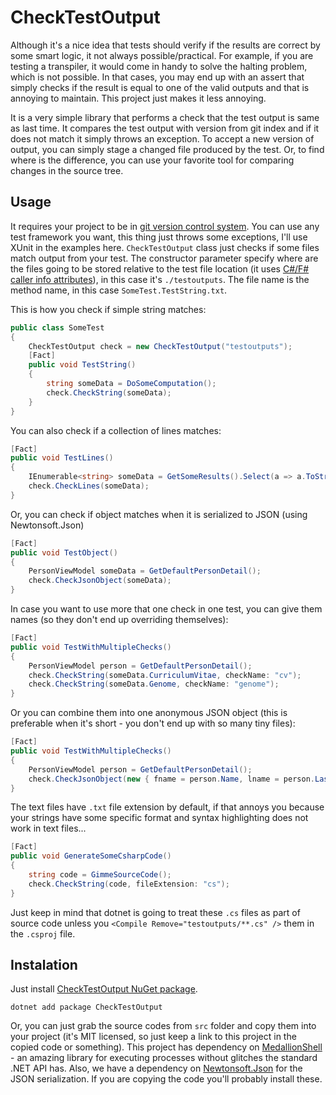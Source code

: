 # CheckTestOutput

Although it's a nice idea that tests should verify if the results are correct by some smart logic, it not always possible/practical. For example, if you are testing a transpiler, it would come in handy to solve the halting problem, which is not possible. In that cases, you may end up with an assert that simply checks if the result is equal to one of the valid outputs and that is annoying to maintain. This project just makes it less annoying.

It is a very simple library that performs a check that the test output is same as last time. It compares the test output with version from git index and if it does not match it simply throws an exception. To accept a new version of output, you can simply stage a changed file produced by the test. Or, to find where is the difference, you can use your favorite tool for comparing changes in the source tree.


## Usage

It requires your project to be in [git version control system](https://git-scm.com/). You can use any test framework you want, this thing just throws some exceptions, I'll use XUnit in the examples here. `CheckTestOutput` class just checks if some files match output from your test. The constructor parameter specify where are the files going to be stored relative to the test file location (it uses [C#/F# caller info attributes](https://docs.microsoft.com/cs-cz/dotnet/csharp/programming-guide/concepts/caller-information)), in this case it's `./testoutputs`. The file name is the method name, in this case `SomeTest.TestString.txt`.

This is how you check if simple string matches:

```csharp
public class SomeTest
{
    CheckTestOutput check = new CheckTestOutput("testoutputs");
    [Fact]
    public void TestString()
    {
        string someData = DoSomeComputation();
        check.CheckString(someData);
    }
}
```

You can also check if a collection of lines matches:

```csharp
[Fact]
public void TestLines()
{
    IEnumerable<string> someData = GetSomeResults().Select(a => a.ToString());
    check.CheckLines(someData);
}
```

Or, you can check if object matches when it is serialized to JSON (using Newtonsoft.Json)

```csharp
[Fact]
public void TestObject()
{
    PersonViewModel someData = GetDefaultPersonDetail();
    check.CheckJsonObject(someData);
}
```

In case you want to use more that one check in one test, you can give them names (so they don't end up overriding themselves):

```csharp
[Fact]
public void TestWithMultipleChecks()
{
    PersonViewModel person = GetDefaultPersonDetail();
    check.CheckString(someData.CurriculumVitae, checkName: "cv");
    check.CheckString(someData.Genome, checkName: "genome");
}
```

Or you can combine them into one anonymous JSON object (this is preferable when it's short - you don't end up with so many tiny files):

```csharp
[Fact]
public void TestWithMultipleChecks()
{
    PersonViewModel person = GetDefaultPersonDetail();
    check.CheckJsonObject(new { fname = person.Name, lname = person.LastName, person.BirthDate });
}
```

The text files have `.txt` file extension by default, if that annoys you because your strings have some specific format and syntax highlighting does not work in text files...

```csharp
[Fact]
public void GenerateSomeCsharpCode()
{
    string code = GimmeSourceCode();
    check.CheckString(code, fileExtension: "cs");
}
```

Just keep in mind that dotnet is going to treat these `.cs` files as part of source code unless you `<Compile Remove="testoutputs/**.cs" />` them in the `.csproj` file.

## Instalation

Just install [CheckTestOutput NuGet package](https://www.nuget.org/packages/CheckTestOutput).

```
dotnet add package CheckTestOutput
```

Or, you can just grab the source codes from `src` folder and copy them into your project (it's MIT licensed, so just keep a link to this project in the copied code or something). This project has dependency on [MedallionShell](https://github.com/madelson/MedallionShell) - an amazing library for executing processes without glitches the standard .NET API has. Also, we have a dependency on [Newtonsoft.Json](https://github.com/JamesNK/Newtonsoft.Json) for the JSON serialization. If you are copying the code you'll probably install these.
